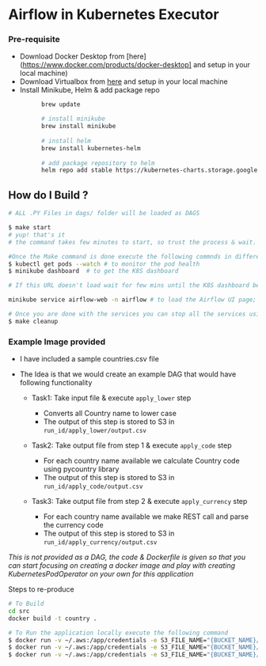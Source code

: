 # Airflow in Kubernetes Executor

### Pre-requisite
- Download Docker Desktop from [here](https://www.docker.com/products/docker-desktop] and setup in your local machine)
- Download Virtualbox from [here](https://www.virtualbox.org/wiki/Downloads) and setup in your local machine
- Install Minikube, Helm & add package repo
    ```bash
          brew update
  
          # install minikube
          brew install minikube
          
          # install helm
          brew install kubernetes-helm
          
          # add package repository to helm 
          helm repo add stable https://kubernetes-charts.storage.googleapis.com
    ``` 

## How do I Build ?

```bash
# ALL .PY Files in dags/ folder will be loaded as DAGS

$ make start 
# yup! that's it 
# the command takes few minutes to start, so trust the process & wait.

#Once the Make command is done execute the following commnds in different terminals
$ kubectl get pods --watch # to monitor the pod health
$ minikube dashboard  # to get the K8S dashboard

# If this URL doesn't load wait for few mins until the K8S dashboard becomes healthy. (usually takes 6-10 minutes)

minikube service airflow-web -n airflow # to load the Airflow UI page; you might need to wait ~1-2 minutes for the service to start

# Once you are done with the services you can stop all the services using following command 
$ make cleanup

```

### Example Image provided 

- I have included a sample countries.csv file
- The Idea is that we would create an example  DAG that would have following functionality 
    
    - Task1: Take input file & execute `apply_lower` step
        - Converts all Country name to lower case 
        - The output of this step is stored to S3 in `run_id/apply_lower/output.csv`  
    
    - Task2: Take output file from step 1 & execute `apply_code` step
        - For each country name available we calculate Country code using pycountry library
        - The output of this step is stored to S3 in `run_id/apply_code/output.csv`  
    
    - Task3: Take output file from step 2 & execute `apply_currency` step
        - For each country name available we make REST call and parse the currency code 
        - The output of this step is stored to S3 in `run_id/apply_currency/output.csv`  
    
_This is not provided as a DAG, the code & Dockerfile is given so that you can 
start focusing on creating a docker image and play with creating KubernetesPodOperator on your own for this application_

Steps to re-produce  
```bash
# To Build 
cd src 
docker build -t country . 

# To Run the application locally execute the following command 
$ docker run -v ~/.aws:/app/credentials -e S3_FILE_NAME="{BUCKET_NAME}/airflow-poc/run_001/input/countries.csv" -e TASK_NAME="apply_lower"  country
$ docker run -v ~/.aws:/app/credentials -e S3_FILE_NAME="{BUCKET_NAME}/airflow-poc/run_001/input/countries.csv" -e TASK_NAME="apply_code"  country
$ docker run -v ~/.aws:/app/credentials -e S3_FILE_NAME="{BUCKET_NAME}/airflow-poc/run_001/input/countries.csv" -e TASK_NAME="apply_currency"  country
```
